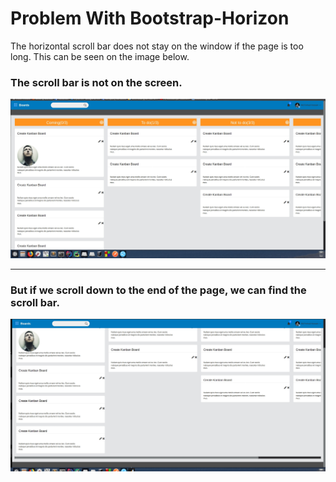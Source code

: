 # Problem With Bootstrap-Horizon

The horizontal scroll bar does not stay on the window if the page is too long.
This can be seen on the image below.
###  The scroll bar is not on the screen.
![problemImage1](problem_image_1.jpg  "The scrollbar is not on the window.")
 <br>
 ***

### But if we scroll down to the end of the page, we can find the scroll bar.
![problemImage1](problem_image_2.jpg  "The scrollbar is at the bottom of the page.")

